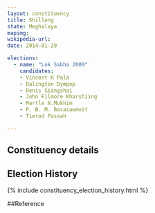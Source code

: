 ```yaml
---
layout: constituency
title: Shillong
state: Meghalaya
mapimg: 
wikipedia-url: 
date: 2014-01-29

elections: 
  - name: "Lok Sabha 2009"
    candidates: 
    - Vincent H Pala 
    - Dalington Dympep 
    - Denis Siangshai 
    - John Filmore Kharshiing 
    - Martle N.Mukhim 
    - P. B. M. Basaiawmoit 
    - Tierod Passah 

---
```

## Constituency details


## Election History
{% include constituency_election_history.html %}

##Reference
